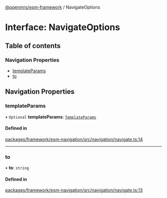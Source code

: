 [@openmrs/esm-framework](../API.md) / NavigateOptions

# Interface: NavigateOptions

## Table of contents

### Navigation Properties

- [templateParams](NavigateOptions.md#templateparams)
- [to](NavigateOptions.md#to)

## Navigation Properties

### templateParams

• `Optional` **templateParams**: [`TemplateParams`](../API.md#templateparams)

#### Defined in

[packages/framework/esm-navigation/src/navigation/navigate.ts:14](https://github.com/kirwea/openmrs-esm-core/blob/main/packages/framework/esm-navigation/src/navigation/navigate.ts#L14)

___

### to

• **to**: `string`

#### Defined in

[packages/framework/esm-navigation/src/navigation/navigate.ts:13](https://github.com/kirwea/openmrs-esm-core/blob/main/packages/framework/esm-navigation/src/navigation/navigate.ts#L13)
